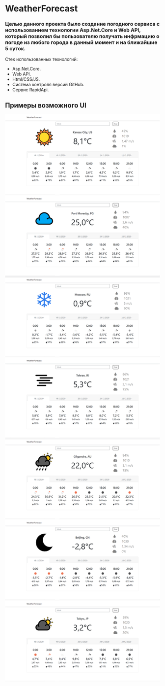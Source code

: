# WeatherForecast

### Целью данного проекта было создание погодного сервиса с использованием технологии Asp.Net.Core и Web API, который позволил бы пользователю получать инфрмацию о погоде из любого города в данный момент и на ближайшие 5 суток.

Стек использованных технологий:
* Asp.Net.Core.
* Web API.
* Html/CSS/JS.
* Система контроля версий GitHub.
* Сервис RapidApi.

## Примеры возможного UI

![](https://github.com/GlebLevotskiy/WeatherForecast/blob/main/UI%20examples/7.png)
![](https://github.com/GlebLevotskiy/WeatherForecast/blob/main/UI%20examples/6.png)
![](https://github.com/GlebLevotskiy/WeatherForecast/blob/main/UI%20examples/4.png)
![](https://github.com/GlebLevotskiy/WeatherForecast/blob/main/UI%20examples/2.png)
![](https://github.com/GlebLevotskiy/WeatherForecast/blob/main/UI%20examples/1.png)
![](https://github.com/GlebLevotskiy/WeatherForecast/blob/main/UI%20examples/5.png)
![](https://github.com/GlebLevotskiy/WeatherForecast/blob/main/UI%20examples/3.png)
